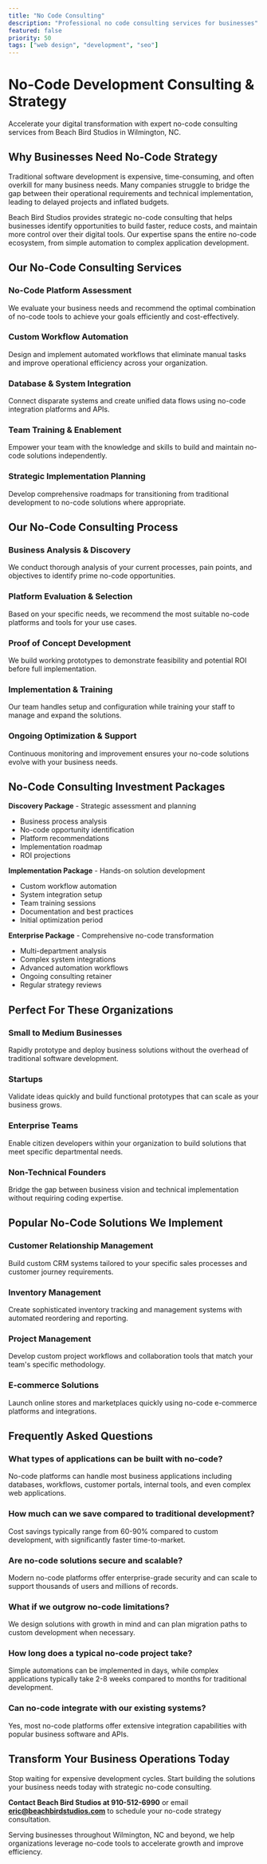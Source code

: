 ```yaml
---
title: "No Code Consulting"
description: "Professional no code consulting services for businesses"
featured: false
priority: 50
tags: ["web design", "development", "seo"]
---
```


# No-Code Development Consulting & Strategy

Accelerate your digital transformation with expert no-code consulting services from Beach Bird Studios in Wilmington, NC.

## Why Businesses Need No-Code Strategy

Traditional software development is expensive, time-consuming, and often overkill for many business needs. Many companies struggle to bridge the gap between their operational requirements and technical implementation, leading to delayed projects and inflated budgets.

Beach Bird Studios provides strategic no-code consulting that helps businesses identify opportunities to build faster, reduce costs, and maintain more control over their digital tools. Our expertise spans the entire no-code ecosystem, from simple automation to complex application development.

## Our No-Code Consulting Services

### No-Code Platform Assessment
We evaluate your business needs and recommend the optimal combination of no-code tools to achieve your goals efficiently and cost-effectively.

### Custom Workflow Automation
Design and implement automated workflows that eliminate manual tasks and improve operational efficiency across your organization.

### Database & System Integration
Connect disparate systems and create unified data flows using no-code integration platforms and APIs.

### Team Training & Enablement
Empower your team with the knowledge and skills to build and maintain no-code solutions independently.

### Strategic Implementation Planning
Develop comprehensive roadmaps for transitioning from traditional development to no-code solutions where appropriate.

## Our No-Code Consulting Process

### Business Analysis & Discovery
We conduct thorough analysis of your current processes, pain points, and objectives to identify prime no-code opportunities.

### Platform Evaluation & Selection
Based on your specific needs, we recommend the most suitable no-code platforms and tools for your use cases.

### Proof of Concept Development
We build working prototypes to demonstrate feasibility and potential ROI before full implementation.

### Implementation & Training
Our team handles setup and configuration while training your staff to manage and expand the solutions.

### Ongoing Optimization & Support
Continuous monitoring and improvement ensures your no-code solutions evolve with your business needs.

## No-Code Consulting Investment Packages

**Discovery Package** - Strategic assessment and planning
- Business process analysis
- No-code opportunity identification
- Platform recommendations
- Implementation roadmap
- ROI projections

**Implementation Package** - Hands-on solution development
- Custom workflow automation
- System integration setup
- Team training sessions
- Documentation and best practices
- Initial optimization period

**Enterprise Package** - Comprehensive no-code transformation
- Multi-department analysis
- Complex system integrations
- Advanced automation workflows
- Ongoing consulting retainer
- Regular strategy reviews

## Perfect For These Organizations

### Small to Medium Businesses
Rapidly prototype and deploy business solutions without the overhead of traditional software development.

### Startups
Validate ideas quickly and build functional prototypes that can scale as your business grows.

### Enterprise Teams
Enable citizen developers within your organization to build solutions that meet specific departmental needs.

### Non-Technical Founders
Bridge the gap between business vision and technical implementation without requiring coding expertise.

## Popular No-Code Solutions We Implement

### Customer Relationship Management
Build custom CRM systems tailored to your specific sales processes and customer journey requirements.

### Inventory Management
Create sophisticated inventory tracking and management systems with automated reordering and reporting.

### Project Management
Develop custom project workflows and collaboration tools that match your team's specific methodology.

### E-commerce Solutions
Launch online stores and marketplaces quickly using no-code e-commerce platforms and integrations.

## Frequently Asked Questions

### What types of applications can be built with no-code?
No-code platforms can handle most business applications including databases, workflows, customer portals, internal tools, and even complex web applications.

### How much can we save compared to traditional development?
Cost savings typically range from 60-90% compared to custom development, with significantly faster time-to-market.

### Are no-code solutions secure and scalable?
Modern no-code platforms offer enterprise-grade security and can scale to support thousands of users and millions of records.

### What if we outgrow no-code limitations?
We design solutions with growth in mind and can plan migration paths to custom development when necessary.

### How long does a typical no-code project take?
Simple automations can be implemented in days, while complex applications typically take 2-8 weeks compared to months for traditional development.

### Can no-code integrate with our existing systems?
Yes, most no-code platforms offer extensive integration capabilities with popular business software and APIs.

## Transform Your Business Operations Today

Stop waiting for expensive development cycles. Start building the solutions your business needs today with strategic no-code consulting.

**Contact Beach Bird Studios at 910-512-6990** or email **eric@beachbirdstudios.com** to schedule your no-code strategy consultation.

Serving businesses throughout Wilmington, NC and beyond, we help organizations leverage no-code tools to accelerate growth and improve efficiency.
